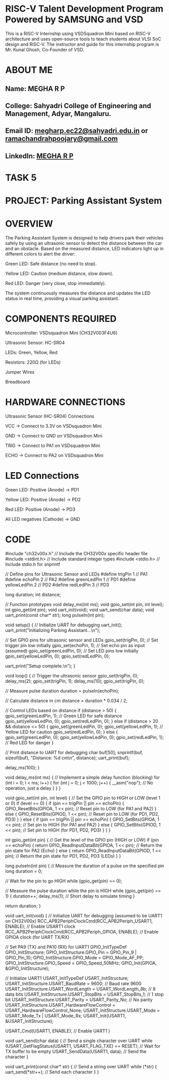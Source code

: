 # RISC-V Talent Development Program Powered by SAMSUNG and VSD
This is a RISC-V Internship using VSDSquadron Mini based  on RISC-V architecture and uses open-source tools to teach students about VLSI SoC design and RISC-V. The instructor and guide for this internship program is Mr. Kunal Ghosh, Co-Founder of VSD.

# ABOUT ME
Name: MEGHA R P
-
College: Sahyadri College of Engineering and Management, Adyar, Mangaluru.
-
Email ID: megharp.ec22@sahyadri.edu.in or ramachandrahpoojary@gmail.com
-
LinkedIn: [MEGHA R P](https://www.linkedin.com/in/megha-r-p-7a714426a)
-
# TASK 5
# PROJECT: Parking Assistant System

# OVERVIEW

The Parking Assistant System is designed to help drivers park their vehicles safely by using an ultrasonic sensor to detect the distance between the car and an obstacle. Based on the measured distance, LED indicators light up in different colors to alert the driver:

Green LED: Safe distance (no need to stop).

Yellow LED: Caution (medium distance, slow down).

Red LED: Danger (very close, stop immediately).

The system continuously measures the distance and updates the LED status in real time, providing a visual parking assistant.

# COMPONENTS REQUIRED

Microcontroller: VSDsquadron Mini (CH32V003F4U6)

Ultrasonic Sensor: HC-SR04

LEDs: Green, Yellow, Red

Resistors: 220Ω (for LEDs)

Jumper Wires

Breadboard

# HARDWARE CONNECTIONS

Ultrasonic Sensor (HC-SR04) Connections

VCC → Connect to 3.3V on VSDsquadron Mini

GND → Connect to GND on VSDsquadron Mini

TRIG → Connect to PA1 on VSDsquadron Mini

ECHO → Connect to PA2 on VSDsquadron Mini

# LED Connections

Green LED: Positive (Anode) → PD1 

Yellow LED: Positive (Anode) → PD2 

Red LED: Positive (Anode) → PD3 

All LED negatives (Cathode) → GND
# CODE
#include "ch32v00x.h"  // Include the CH32V00x specific header file
#include <stdint.h>     // Include standard integer types
#include <stdio.h>      // Include stdio.h for snprintf

// Define pins for Ultrasonic Sensor and LEDs
#define trigPin 1  // PA1
#define echoPin 2  // PA2
#define greenLedPin 1  // PD1
#define yellowLedPin 2  // PD2
#define redLedPin 3  // PD3

long duration;
int distance;

// Function prototypes
void delay_ms(int ms);
void gpio_set(int pin, int level);
int gpio_get(int pin);
void uart_init(void);
void uart_send(char data);
void uart_print(const char* str);
long pulseIn(int pin);

void setup() {
  // Initialize UART for debugging
  uart_init();
  uart_print("Initializing Parking Assistant...\n");

  // Set GPIO pins for ultrasonic sensor and LEDs
  gpio_set(trigPin, 0);  // Set trigger pin low initially
  gpio_set(echoPin, 1);  // Set echo pin as input (assumed)
  gpio_set(greenLedPin, 0);  // Set LED pins low initially
  gpio_set(yellowLedPin, 0);
  gpio_set(redLedPin, 0);

  uart_print("Setup complete.\n");
}

void loop() {
  // Trigger the ultrasonic sensor
  gpio_set(trigPin, 0);
  delay_ms(2);
  gpio_set(trigPin, 1);
  delay_ms(10);
  gpio_set(trigPin, 0);
  
  // Measure pulse duration
  duration = pulseIn(echoPin);
  
  // Calculate distance in cm
  distance = duration * 0.034 / 2;
  
  // Control LEDs based on distance
  if (distance > 50) {
    gpio_set(greenLedPin, 1);  // Green LED for safe distance
    gpio_set(yellowLedPin, 0);
    gpio_set(redLedPin, 0);
  } 
  else if (distance > 20 && distance <= 50) {
    gpio_set(greenLedPin, 0);
    gpio_set(yellowLedPin, 1);  // Yellow LED for caution
    gpio_set(redLedPin, 0);
  } 
  else {
    gpio_set(greenLedPin, 0);
    gpio_set(yellowLedPin, 0);
    gpio_set(redLedPin, 1);  // Red LED for danger
  }

  // Print distance to UART for debugging
  char buf[50];
  snprintf(buf, sizeof(buf), "Distance: %d cm\n", distance);
  uart_print(buf);

  delay_ms(100);
}

void delay_ms(int ms) {
  // Implement a simple delay function (blocking)
  for (int i = 0; i < ms; i++) {
    for (int j = 0; j < 1000; j++) {
      __asm("nop");  // No operation, just a delay
    }
  }
}

void gpio_set(int pin, int level) {
  // Set the GPIO pin to HIGH or LOW (level 1 or 0)
  if (level == 0) {
    if (pin == trigPin || pin == echoPin) {
      GPIO_ResetBits(GPIOA, 1 << pin);  // Reset pin to LOW (for PA1 and PA2)
    } else {
      GPIO_ResetBits(GPIOD, 1 << pin);  // Reset pin to LOW (for PD1, PD2, PD3)
    }
  } else {
    if (pin == trigPin || pin == echoPin) {
      GPIO_SetBits(GPIOA, 1 << pin);    // Set pin to HIGH (for PA1 and PA2)
    } else {
      GPIO_SetBits(GPIOD, 1 << pin);    // Set pin to HIGH (for PD1, PD2, PD3)
    }
  }
}

int gpio_get(int pin) {
  // Get the level of the GPIO pin (HIGH or LOW)
  if (pin == echoPin) {
    return GPIO_ReadInputDataBit(GPIOA, 1 << pin);  // Return the pin state for PA2 (Echo)
  } else {
    return GPIO_ReadInputDataBit(GPIOD, 1 << pin);  // Return the pin state for PD1, PD2, PD3 (LEDs)
  }
}

long pulseIn(int pin) {
  // Measure the duration of a pulse on the specified pin
  long duration = 0;

  // Wait for the pin to go HIGH
  while (gpio_get(pin) == 0);
  
  // Measure the pulse duration while the pin is HIGH
  while (gpio_get(pin) == 1) {
    duration++;
    delay_ms(1);  // Short delay to simulate timing
  }

  return duration;
}

void uart_init(void) {
  // Initialize UART for debugging (assumed to be UART1 on CH32V00x)
  RCC_APB2PeriphClockCmd(RCC_APB2Periph_USART1, ENABLE);  // Enable USART1 clock
  RCC_APB2PeriphClockCmd(RCC_APB2Periph_GPIOA, ENABLE);   // Enable GPIOA clock (for UART TX/RX)

  // Set PA9 (TX) and PA10 (RX) for UART1
  GPIO_InitTypeDef GPIO_InitStructure;
  GPIO_InitStructure.GPIO_Pin = GPIO_Pin_9 | GPIO_Pin_10;
  GPIO_InitStructure.GPIO_Mode = GPIO_Mode_AF_PP;
  GPIO_InitStructure.GPIO_Speed = GPIO_Speed_50MHz;
  GPIO_Init(GPIOA, &GPIO_InitStructure);

  // Initialize UART1
  USART_InitTypeDef USART_InitStructure;
  USART_InitStructure.USART_BaudRate = 9600;    // Baud rate 9600
  USART_InitStructure.USART_WordLength = USART_WordLength_8b;  // 8 data bits
  USART_InitStructure.USART_StopBits = USART_StopBits_1;        // 1 stop bit
  USART_InitStructure.USART_Parity = USART_Parity_No;            // No parity
  USART_InitStructure.USART_HardwareFlowControl = USART_HardwareFlowControl_None;
  USART_InitStructure.USART_Mode = USART_Mode_Tx | USART_Mode_Rx;
  USART_Init(USART1, &USART_InitStructure);

  USART_Cmd(USART1, ENABLE);  // Enable UART1
}

void uart_send(char data) {
  // Send a single character over UART
  while (USART_GetFlagStatus(USART1, USART_FLAG_TXE) == RESET);  // Wait for TX buffer to be empty
  USART_SendData(USART1, data);  // Send the character
}

void uart_print(const char* str) {
  // Send a string over UART
  while (*str) {
    uart_send(*str++);  // Send each character
  }
}


